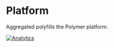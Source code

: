 Platform
========

Aggregated polyfills the Polymer platform.

[![Analytics](https://ga-beacon.appspot.com/UA-39334307-2/Polymer/platform/README)](https://github.com/igrigorik/ga-beacon)
